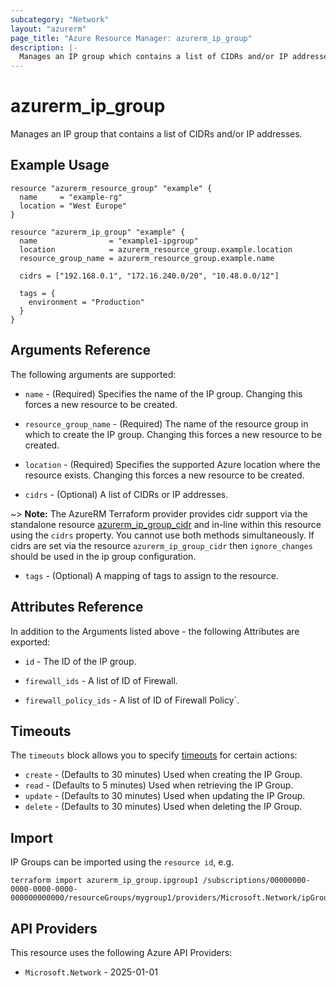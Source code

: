 ```yaml
---
subcategory: "Network"
layout: "azurerm"
page_title: "Azure Resource Manager: azurerm_ip_group"
description: |-
  Manages an IP group which contains a list of CIDRs and/or IP addresses.
---
```


# azurerm_ip_group

Manages an IP group that contains a list of CIDRs and/or IP addresses.

## Example Usage

```hcl
resource "azurerm_resource_group" "example" {
  name     = "example-rg"
  location = "West Europe"
}

resource "azurerm_ip_group" "example" {
  name                = "example1-ipgroup"
  location            = azurerm_resource_group.example.location
  resource_group_name = azurerm_resource_group.example.name

  cidrs = ["192.168.0.1", "172.16.240.0/20", "10.48.0.0/12"]

  tags = {
    environment = "Production"
  }
}
```

## Arguments Reference

The following arguments are supported:

* `name` - (Required) Specifies the name of the IP group. Changing this forces a new resource to be created.

* `resource_group_name` - (Required) The name of the resource group in which to create the IP group. Changing this forces a new resource to be created.

* `location` - (Required) Specifies the supported Azure location where the resource exists. Changing this forces a new resource to be created.

* `cidrs` - (Optional) A list of CIDRs or IP addresses.

~> **Note:** The AzureRM Terraform provider provides cidr support via the standalone resource [azurerm_ip_group_cidr](ip_group_cidr.html) and in-line within this resource using the `cidrs` property. You cannot use both methods simultaneously. If cidrs are set via the resource `azurerm_ip_group_cidr` then `ignore_changes` should be used in the ip group configuration.

* `tags` - (Optional) A mapping of tags to assign to the resource.

## Attributes Reference

In addition to the Arguments listed above - the following Attributes are exported: 

* `id` - The ID of the IP group.

* `firewall_ids` - A list of ID of Firewall.

* `firewall_policy_ids` - A list of ID of Firewall Policy`.

## Timeouts

The `timeouts` block allows you to specify [timeouts](https://developer.hashicorp.com/terraform/language/resources/configure#define-operation-timeouts) for certain actions:

* `create` - (Defaults to 30 minutes) Used when creating the IP Group.
* `read` - (Defaults to 5 minutes) Used when retrieving the IP Group.
* `update` - (Defaults to 30 minutes) Used when updating the IP Group.
* `delete` - (Defaults to 30 minutes) Used when deleting the IP Group.

## Import

IP Groups can be imported using the `resource id`, e.g.

```shell
terraform import azurerm_ip_group.ipgroup1 /subscriptions/00000000-0000-0000-0000-000000000000/resourceGroups/mygroup1/providers/Microsoft.Network/ipGroups/myIpGroup
```

## API Providers
<!-- This section is generated, changes will be overwritten -->
This resource uses the following Azure API Providers:

* `Microsoft.Network` - 2025-01-01
